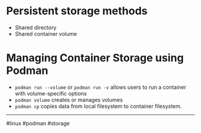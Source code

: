 # Persistent storage methods
* Shared directory
* Shared container volume

# Managing Container Storage using Podman
* `podman run --volume` or `podman run -v` allows users to run a container with volume-specific options
* `podman volume` creates or manages volumes
* `podman cp` copies data from local filesystem to container filesystem.


---
#linux #podman #storage 